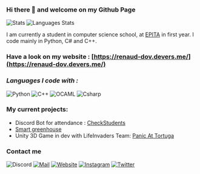 ### Hi there 👋 and welcome on my Github Page
![Stats](https://github-readme-stats.vercel.app/api?username=Renaud-Dov&show_icons=true&bg_color=45,e6930e,a61127&title_color=fff&text_color=fff&icon_color=fff)
![Languages Stats](https://github-readme-stats.vercel.app/api/top-langs/?username=Renaud-Dov&show_icons=true&bg_color=45,e6930e,a61127&title_color=fff&text_color=fff&icon_color=fff)

I am currently a student in computer science school, at [EPITA](https://www.epita.fr) in first year.
I code mainly in Python, C# and C++.

### Have a look on my website : [https://renaud-dov.devers.me/](https://renaud-dov.devers.me/)

### ***Languages I code with :***
![Python](https://img.shields.io/badge/-Python-yellow?style=for-the-badge&logo=python)
![C++](https://img.shields.io/badge/-C++-red?style=for-the-badge&logo=c%2B%2B)
![OCAML](https://img.shields.io/badge/-Ocaml-blue?style=for-the-badge&logo=ocaml)
![Csharp](https://img.shields.io/badge/-C%23-green?style=for-the-badge&logo=C-Sharp)

### My current projects:
- Discord Bot for attendance : [CheckStudents](https://github.com/Renaud-Dov/CheckStudents)
- [Smart greenhouse](https://github.com/Renaud-Dov/serre-connecte)
- Unity 3D Game in dev with LifeInvaders Team: [Panic At Tortuga](https://github.com/LifeInvaders/game)

### Contact me
![Discord](https://img.shields.io/badge/Discord-dov__chavers%230817-blue?style=for-the-badge&logo=discord&logoColor=white)
[![Mail](https://img.shields.io/badge/Mail-dov@chavers.org-yellowgreen?style=for-the-badge&logo=Mail.Ru&logoColor=white)](mailto:dov@chavers.org)
[![Website](https://img.shields.io/badge/Website-renaud--dov.devers.me-red?style=for-the-badge)](https://renaud-dov.devers.me/)
[![Instagram](https://img.shields.io/badge/Instagram-dov__devers.pub-purple?style=for-the-badge&logo=Instagram&logoColor=white)](https://www.instagram.com/dov_devers.pub/)
[![Twitter](https://img.shields.io/badge/Twitter-dov__chavers-lightblue?style=for-the-badge&logo=Instagram&logoColor=white)](https://twitter.com/dov_chavers/)
